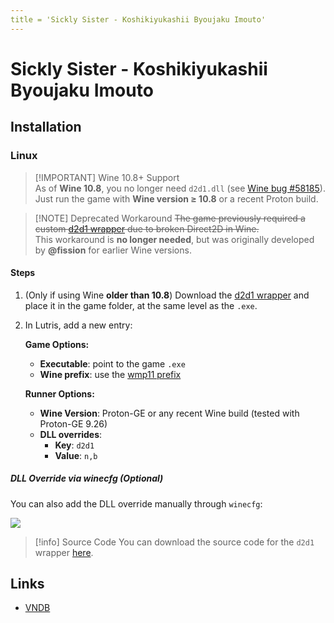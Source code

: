 ```yaml
---
title = 'Sickly Sister - Koshikiyukashii Byoujaku Imouto'
---
```


# Sickly Sister - Koshikiyukashii Byoujaku Imouto
## Installation

### Linux

> [!IMPORTANT] Wine 10.8+ Support  
> As of **Wine 10.8**, you no longer need `d2d1.dll` (see [Wine bug #58185](https://bugs.winehq.org/show_bug.cgi?id=58185)).  
> Just run the game with **Wine version ≥ 10.8** or a recent Proton build.  

> [!NOTE] Deprecated Workaround
> ~~The game previously required a custom [d2d1 wrapper](https://github.com/b-fission/vn_winestuff/raw/refs/heads/main/custom-fixes/krkr-d2d1/d2d1.dll) due to broken Direct2D in Wine.~~  
> This workaround is **no longer needed**, but was originally developed by **@fission** for earlier Wine versions.

#### Steps

1. (Only if using Wine **older than 10.8**) Download the [d2d1 wrapper](https://github.com/b-fission/vn_winestuff/raw/refs/heads/main/custom-fixes/krkr-d2d1/d2d1.dll) and place it in the game folder, at the same level as the `.exe`.

2. In Lutris, add a new entry:

   **Game Options:**
   - **Executable**: point to the game `.exe`
   - **Wine prefix**: use the [wmp11 prefix](../linux/wineprefixes.md)

   **Runner Options:**
   - **Wine Version**: Proton-GE or any recent Wine build (tested with Proton-GE 9.26)
   - **DLL overrides**:
     - **Key**: `d2d1`
     - **Value**: `n,b`

##### DLL Override via winecfg (Optional)

You can also add the DLL override manually through `winecfg`:

![](https://github.com/b-fission/vn_winestuff/blob/main/custom-fixes/krkr-d2d1/wine_override.png?raw=true)

> [!info] Source Code
> You can download the source code for the `d2d1` wrapper [here](/dlls/d2d1_mini-v2.zip).

## Links

* [VNDB](https://vndb.org/v48724)
